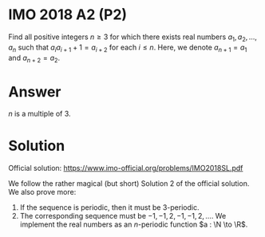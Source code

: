 # IMO 2018 A2 (P2)

Find all positive integers $n \geq 3$ for which there exists real numbers $a_1, a_2, \ldots, a_n$ such that $a_i a_{i + 1} + 1 = a_{i + 2}$ for each $i \leq n$.
Here, we denote $a_{n + 1} = a_1$ and $a_{n + 2} = a_2$.



# Answer

$n$ is a multiple of $3$.



# Solution

Official solution: <https://www.imo-official.org/problems/IMO2018SL.pdf>

We follow the rather magical (but short) Solution 2 of the official solution.
We also prove more:
1. If the sequence is periodic, then it must be 3-periodic.
2. The corresponding sequence must be $-1, -1, 2, -1, -1, 2, \ldots$.
We implement the real numbers as an $n$-periodic function $a : \N \to \R$.
